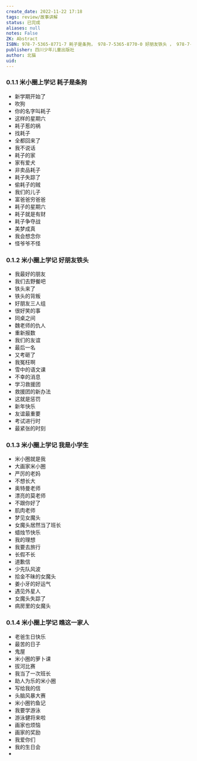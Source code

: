 ```yaml
---
create_date: 2022-11-22 17:18
tags: review/故事讲解
status: 已完成
aliases: null
notes: False
ZK: Abstract
ISBN: 978-7-5365-8771-7 耗子是条狗， 978-7-5365-8770-0 好朋友铁头 ， 978-7-5365-8769-4 我是小学生， 978-7-5365-8772-4 瞧这一家人
publisher: 四川少年儿童出版社
author: 北猫
uid: 
---
```


### 0.1.1 米小圈上学记 耗子是条狗

- 新学期开始了
- 吹狗
- 你的名字叫耗子
- 这样的星期六
- 耗子惹的祸
- 找耗子
- 全都回来了
- 我不说话
- 耗子的家
- 家有爱犬
- 非卖品耗子
- 耗子失踪了
- 偷耗子的贼
- 我们的儿子
- 富爸爸穷爸爸
- 耗子的星期六
- 耗子就是有财
- 耗子争夺战
- 美梦成真
- 我会想念你
- 怪爷爷不怪

### 0.1.2 米小圈上学记 好朋友铁头

- 我最好的朋友
- 我们去野餐吧
- 铁头来了
- 铁头的背叛
- 好朋友三人组
- 很好笑的事
- 同桌之间
- 魏老师的仇人
- 重新报数
- 我们的友谊
- 最后一名
- 又考砸了
- 我冤枉啊
- 雪中的语文课
- 不幸的消息
- 学习救援团
- 救援团的新办法
- 这就是惩罚
- 新年快乐
- 友谊最重要
- 考试进行时
- 最紧张的时刻

### 0.1.3 米小圈上学记 我是小学生

- 米小圈就是我
- 大画家米小圈
- 严厉的老妈
- 不想长大
- 奥特曼老师
- 漂亮的莫老师
- 不跟你好了
- 肌肉老师
- 梦见女魔头
- 女魔头居然当了班长
- 蜡烛节快乐
- 我的理想
- 我要去旅行
- 长假不长
- 道歉信
- 少先队风波
- 拾金不昧的女魔头
- 姜小牙的好运气
- 遇见外星人
- 女魔头失踪了
- 病房里的女魔头

### 0.1.4 米小圈上学记 瞧这一家人

- 老爸生日快乐
- 最苦的日子
- 鬼屋
- 米小圈的萝卜课
- 拔河比赛
- 我当了一次班长
- 助人为乐的米小圈
- 写给我的信
- 头脑风暴大赛
- 米小圈钓鱼记
- 我要学游泳
- 游泳健将来啦
- 画家也烦恼
- 画家的奖励
- 我爱你们
- 我的生日会
- 